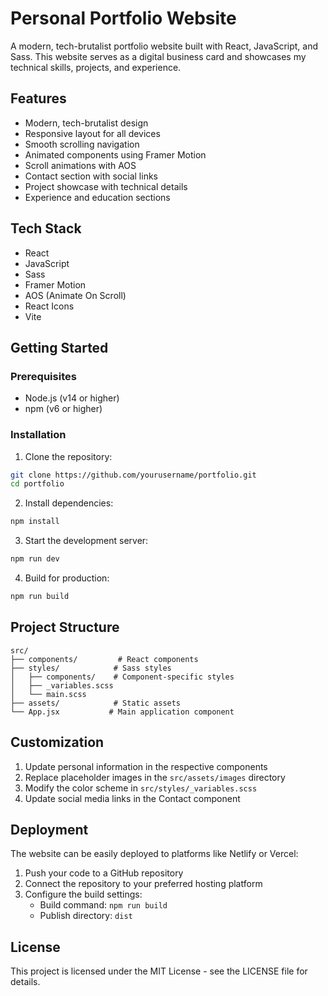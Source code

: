 # Personal Portfolio Website

A modern, tech-brutalist portfolio website built with React, JavaScript, and Sass. This website serves as a digital business card and showcases my technical skills, projects, and experience.

## Features

- Modern, tech-brutalist design
- Responsive layout for all devices
- Smooth scrolling navigation
- Animated components using Framer Motion
- Scroll animations with AOS
- Contact section with social links
- Project showcase with technical details
- Experience and education sections

## Tech Stack

- React
- JavaScript
- Sass
- Framer Motion
- AOS (Animate On Scroll)
- React Icons
- Vite

## Getting Started

### Prerequisites

- Node.js (v14 or higher)
- npm (v6 or higher)

### Installation

1. Clone the repository:
```bash
git clone https://github.com/yourusername/portfolio.git
cd portfolio
```

2. Install dependencies:
```bash
npm install
```

3. Start the development server:
```bash
npm run dev
```

4. Build for production:
```bash
npm run build
```

## Project Structure

```
src/
├── components/         # React components
├── styles/            # Sass styles
│   ├── components/    # Component-specific styles
│   ├── _variables.scss
│   └── main.scss
├── assets/            # Static assets
└── App.jsx           # Main application component
```

## Customization

1. Update personal information in the respective components
2. Replace placeholder images in the `src/assets/images` directory
3. Modify the color scheme in `src/styles/_variables.scss`
4. Update social media links in the Contact component

## Deployment

The website can be easily deployed to platforms like Netlify or Vercel:

1. Push your code to a GitHub repository
2. Connect the repository to your preferred hosting platform
3. Configure the build settings:
   - Build command: `npm run build`
   - Publish directory: `dist`

## License

This project is licensed under the MIT License - see the LICENSE file for details.
